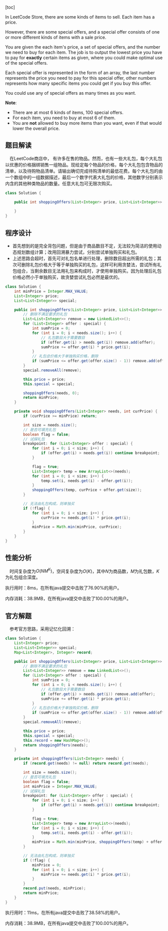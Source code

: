 [toc]

In LeetCode Store, there are some kinds of items to sell. Each item has a price.

However, there are some special offers, and a special offer consists of one or more different kinds of items with a sale price.

You are given the each item's price, a set of special offers, and the number we need to buy for each item. The job is to output the lowest price you have to pay for **exactly** certain items as given, where you could make optimal use of the special offers.

Each special offer is represented in the form of an array, the last number represents the price you need to pay for this special offer, other numbers represents how many specific items you could get if you buy this offer.

You could use any of special offers as many times as you want.



**Note**:

* There are at most 6 kinds of items, 100 special offers.
* For each item, you need to buy at most 6 of them.
* You are **not** allowed to buy more items than you want, even if that would lower the overall price.



## 题目解读

&emsp;在LeetCode商店中， 有许多在售的物品。然而，也有一些大礼包，每个大礼包以优惠的价格捆绑销售一组物品。现给定每个物品的价格，每个大礼包包含物品的清单，以及待购物品清单。请输出确切完成待购清单的最低花费。每个大礼包的由一个数组中的一组数据描述，最后一个数字代表大礼包的价格，其他数字分别表示内含的其他种类物品的数量。任意大礼包可无限次购买。

```java
class Solution {

    public int shoppingOffers(List<Integer> price, List<List<Integer>> special, List<Integer> needs) {
        
    }
}
```

## 程序设计

* 首先想到的是完全背包问题，但是由于商品数目不定，无法较为简洁的使用动态规划数组计算；改用回溯暴力尝试，分别尝试单独购买和礼包。
* 上述思路会超时，首先可对礼包名单进行处理，删除数目超出所需的礼包；其次可删除礼包价格大于等于单独购买的礼包，这样可利用贪婪法，尝试所有礼包组合，当剩余数目无法用礼包来构成时，才使用单独购买。因为处理后礼包价格必然小于单独购买，故贪婪尝试礼包必然是最优的。

```java
class Solution {
    int minPrice = Integer.MAX_VALUE;
    List<Integer> price;
    List<List<Integer>> special;

    public int shoppingOffers(List<Integer> price, List<List<Integer>> special, List<Integer> needs) {
        // 删除不满足要求的礼包
        List<List<Integer>> remove = new LinkedList<>();
        for (List<Integer> offer : special) {
            int sumPrice = 0;
            for (int i = 0; i < needs.size(); i++) {
                // 礼包数目大于需要数目
                if (offer.get(i) > needs.get(i)) remove.add(offer);
                sumPrice += offer.get(i) * price.get(i);
            }
            // 礼包总价格大于单独购买价格，删除
            if (sumPrice <= offer.get(offer.size() - 1)) remove.add(offer);
        }
        special.removeAll(remove);

        this.price = price;
        this.special = special;

        shoppingOffers(needs, 0);
        return minPrice;
    }

    private void shoppingOffers(List<Integer> needs, int curPrice) {
        if (curPrice >= minPrice) return;

        int size = needs.size();
        // 是否可填充礼包
        boolean flag = false;
        // 试探礼包
        breakpoint: for (List<Integer> offer : special) {
            for (int i = 0; i < size; i++) {
                if (offer.get(i) > needs.get(i)) continue breakpoint;
            }

            flag = true;
            List<Integer> temp = new ArrayList<>(needs);
            for (int i = 0; i < size; i++) {
                temp.set(i, needs.get(i) - offer.get(i));
            }
            shoppingOffers(temp, curPrice + offer.get(size));
        }

        // 无法由礼包构成，则单独买
        if (!flag) {
            for (int i = 0; i < size; i++) {
                curPrice += needs.get(i) * price.get(i);
            }
            minPrice = Math.min(minPrice, curPrice);
        }
    }
}
```

## 性能分析

&emsp;时间复杂度为$O(NM^K)$，空间复杂度为$O(K)$，其中$N$为商品数，$M$为礼包数，$K$为礼包组合深度。

执行用时：8ms，在所有java提交中击败了76.90%的用户。

内存消耗：38.9MB，在所有java提交中击败了100.00%的用户。

## 官方解题

&emsp;参考官方思路，采用记忆化回溯：

```java
class Solution {
    List<Integer> price;
    List<List<Integer>> special;
    Map<List<Integer>, Integer> record;

    public int shoppingOffers(List<Integer> price, List<List<Integer>> special, List<Integer> needs) {
        // 删除不满足要求的礼包
        List<List<Integer>> remove = new LinkedList<>();
        for (List<Integer> offer : special) {
            int sumPrice = 0;
            for (int i = 0; i < needs.size(); i++) {
                // 礼包数目大于需要数目
                if (offer.get(i) > needs.get(i)) remove.add(offer);
                sumPrice += offer.get(i) * price.get(i);
            }
            // 礼包总价格大于单独购买价格，删除
            if (sumPrice <= offer.get(offer.size() - 1)) remove.add(offer);
        }
        special.removeAll(remove);

        this.price = price;
        this.special = special;
        this.record = new HashMap<>();
        return shoppingOffers(needs);
    }

    private int shoppingOffers(List<Integer> needs) {
        if (record.get(needs) != null) return record.get(needs);

        int size = needs.size();
        // 是否可填充礼包
        boolean flag = false;
        int minPrice = Integer.MAX_VALUE;
        // 试探礼包
        breakpoint: for (List<Integer> offer : special) {
            for (int i = 0; i < size; i++) {
                if (offer.get(i) > needs.get(i)) continue breakpoint;
            }

            flag = true;
            List<Integer> temp = new ArrayList<>(needs);
            for (int i = 0; i < size; i++) {
                temp.set(i, needs.get(i) - offer.get(i));
            }
            minPrice = Math.min(minPrice, shoppingOffers(temp) + offer.get(size));
        }

        // 无法由礼包构成，则单独买
        if (!flag) {
            minPrice = 0;
            for (int i = 0; i < size; i++) {
                minPrice += needs.get(i) * price.get(i);
            }
        }
        record.put(needs, minPrice);
        return minPrice;
    }
}
```

执行用时：11ms，在所有java提交中击败了38.58%的用户。

内存消耗：38.9MB，在所有java提交中击败了100.00%的用户。